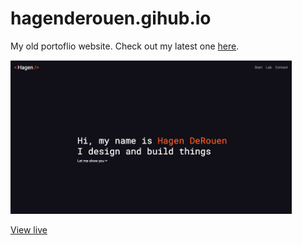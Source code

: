 # hagenderouen.gihub.io

My old portoflio website. Check out my latest one <a href="https://hagenderouen.com/">here</a>.

<img src="./assets/images/site-screenshot.png" style="width:450px">

[View live](https://hagenderouen.github.io/)

